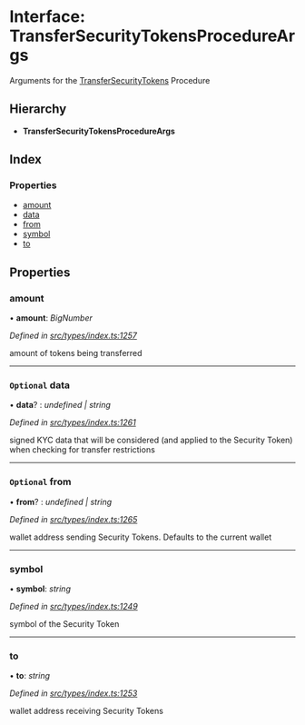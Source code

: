 # Interface: TransferSecurityTokensProcedureArgs

Arguments for the [TransferSecurityTokens](../enums/_types_index_.proceduretype.md#transfersecuritytokens) Procedure

## Hierarchy

* **TransferSecurityTokensProcedureArgs**

## Index

### Properties

* [amount](_types_index_.transfersecuritytokensprocedureargs.md#amount)
* [data](_types_index_.transfersecuritytokensprocedureargs.md#optional-data)
* [from](_types_index_.transfersecuritytokensprocedureargs.md#optional-from)
* [symbol](_types_index_.transfersecuritytokensprocedureargs.md#symbol)
* [to](_types_index_.transfersecuritytokensprocedureargs.md#to)

## Properties

###  amount

• **amount**: *BigNumber*

*Defined in [src/types/index.ts:1257](https://github.com/PolymathNetwork/polymath-sdk/blob/454d285/src/types/index.ts#L1257)*

amount of tokens being transferred

___

### `Optional` data

• **data**? : *undefined | string*

*Defined in [src/types/index.ts:1261](https://github.com/PolymathNetwork/polymath-sdk/blob/454d285/src/types/index.ts#L1261)*

signed KYC data that will be considered (and applied to the Security Token) when checking for transfer restrictions

___

### `Optional` from

• **from**? : *undefined | string*

*Defined in [src/types/index.ts:1265](https://github.com/PolymathNetwork/polymath-sdk/blob/454d285/src/types/index.ts#L1265)*

wallet address sending Security Tokens. Defaults to the current wallet

___

###  symbol

• **symbol**: *string*

*Defined in [src/types/index.ts:1249](https://github.com/PolymathNetwork/polymath-sdk/blob/454d285/src/types/index.ts#L1249)*

symbol of the Security Token

___

###  to

• **to**: *string*

*Defined in [src/types/index.ts:1253](https://github.com/PolymathNetwork/polymath-sdk/blob/454d285/src/types/index.ts#L1253)*

wallet address receiving Security Tokens
